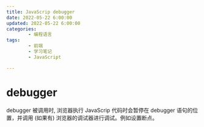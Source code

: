 ```yaml
---
title: JavaScrip debugger
date: 2022-05-22 6:00:00
updated: 2022-05-22 6:00:00
categories:
        - 编程语言
tags:
        - 前端
        - 学习笔记
        - JavaScript

---
```


# debugger

debugger 被调用时, 浏览器执行 JavaScrip 代码时会暂停在 debugger 语句的位置，并调用 (如果有) 浏览器的调试器进行调试。例如设置断点。